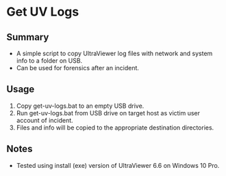 
# Get UV Logs

## Summary
- A simple script to copy UltraViewer log files with network and system info to a folder on USB.
- Can be used for forensics after an incident.

## Usage
1. Copy get-uv-logs.bat to an empty USB drive.
2. Run get-uv-logs.bat from USB drive on target host as victim user account of incident.
3. Files and info will be copied to the appropriate destination directories.

## Notes
- Tested using install (exe) version of UltraViewer 6.6 on Windows 10 Pro.
